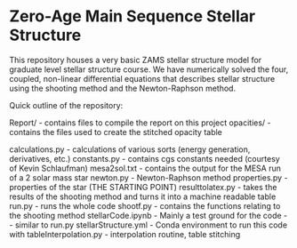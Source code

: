 # Zero-Age Main Sequence Stellar Structure

This repository houses a very basic ZAMS stellar structure model for graduate level stellar structure course. We have numerically solved the four, coupled, non-linear differential equations that describes stellar structure using the shooting method and the Newton-Raphson method.

Quick outline of the repository:

Report/ - contains files to compile the report on this project
opacities/ - contains the files used to create the stitched opacity table

calculations.py - calculations of various sorts (energy generation, derivatives, etc.)
constants.py - contains cgs constants needed (courtesy of Kevin Schlaufman)
mesa2sol.txt - contains the output for the MESA run of a 2 solar mass star
newton.py - Newton-Raphson method
properties.py - properties of the star (THE STARTING POINT)
resulttolatex.py - takes the results of the shooting method and turns it into a machine readable table
run.py - runs the whole code
shootf.py - contains the functions relating to the shooting method
stellarCode.ipynb - Mainly a test ground for the code -- similar to run.py
stellarStructure.yml - Conda environment to run this code with
tableInterpolation.py - interpolation routine, table stitching
